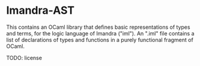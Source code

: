 
# Imandra-AST

This contains an OCaml library that defines basic representations of
types and terms, for the logic language of Imandra ("iml"). An ".iml" file
contains a list of declarations of types and functions in a purely functional
fragment of OCaml.

TODO: license
